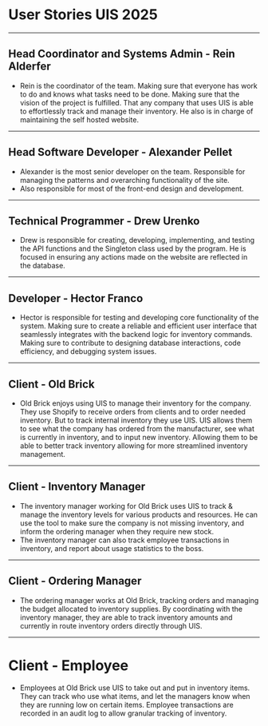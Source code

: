 # **User Stories UIS 2025**
---
## Head Coordinator and Systems Admin - Rein Alderfer
- Rein is the coordinator of the team. Making sure that everyone has work to do and knows what tasks need to be done. Making sure that the vision of the project is fulfilled. That any company that uses UIS is able to effortlessly track and manage their inventory. He also is in charge of maintaining the self hosted website.
---
## Head Software Developer - Alexander Pellet
- Alexander is the most senior developer on the team. Responsible for managing the patterns and overarching functionality of the site. 
- Also responsible for most of the front-end design and development.
---
## Technical Programmer - Drew Urenko
- Drew is responsible for creating, developing, implementing, and testing the API functions and the Singleton class used by the program. He is focused in ensuring any actions made on the website are reflected in the database.
---
## Developer - Hector Franco
- Hector is responsible for testing and developing core functionality of the system. Making sure to create a reliable and efficient user interface that seamlessly integrates with the backend logic for inventory commands. Making sure to contribute to designing database interactions, code efficiency, and debugging system issues.
---
## Client - Old Brick
- Old Brick enjoys using UIS to manage their inventory for the company.  
They use Shopify to receive orders from clients and to order needed inventory. But to track internal inventory they use UIS. UIS allows them to see what the company has ordered from the manufacturer, see what is currently in inventory, and to input new inventory. Allowing them to be able to better track inventory allowing for more streamlined inventory management.
---
## Client - Inventory Manager
- The inventory manager working for Old Brick uses UIS to track & manage the inventory levels for various products and resources. He can use the tool to make sure the company is not missing inventory, and inform the ordering manager when they require new stock.
- The inventory manager can also track employee transactions in inventory, and report about usage statistics to the boss.
---
## Client - Ordering Manager
- The ordering manager works at Old Brick, tracking orders and managing the budget allocated to inventory supplies. By coordinating with the inventory manager, they are able to track inventory amounts and currently in route inventory orders directly through UIS.
---
# Client - Employee
- Employees at Old Brick use UIS to take out and put in inventory items. They can track who use what items, and let the managers know when they are running low on certain items. Employee transactions are recorded in an audit log to allow granular tracking of inventory.
  
